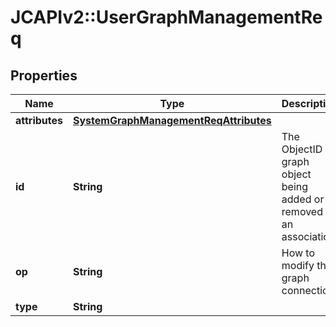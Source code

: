 # JCAPIv2::UserGraphManagementReq

## Properties
Name | Type | Description | Notes
------------ | ------------- | ------------- | -------------
**attributes** | [**SystemGraphManagementReqAttributes**](SystemGraphManagementReqAttributes.md) |  | [optional] 
**id** | **String** | The ObjectID of graph object being added or removed as an association. | 
**op** | **String** | How to modify the graph connection. | 
**type** | **String** |  | 


